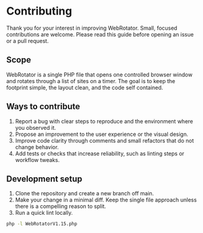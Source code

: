 # Contributing

Thank you for your interest in improving WebRotator.  Small, focused contributions are welcome.  Please read this guide before opening an issue or a pull request.

## Scope

WebRotator is a single PHP file that opens one controlled browser window and rotates through a list of sites on a timer.  The goal is to keep the footprint simple, the layout clean, and the code self contained.

## Ways to contribute

1. Report a bug with clear steps to reproduce and the environment where you observed it.  
2. Propose an improvement to the user experience or the visual design.  
3. Improve code clarity through comments and small refactors that do not change behavior.  
4. Add tests or checks that increase reliability, such as linting steps or workflow tweaks.

## Development setup

1. Clone the repository and create a new branch off main.  
2. Make your change in a minimal diff.  Keep the single file approach unless there is a compelling reason to split.  
3. Run a quick lint locally.

```bash
php -l WebRotatorV1.15.php
